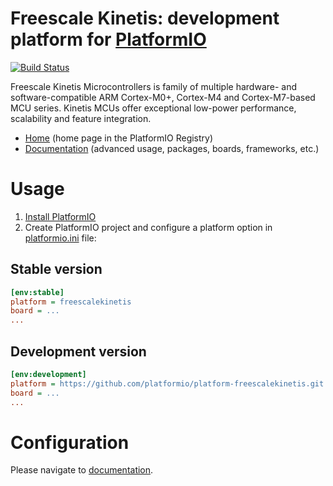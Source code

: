 # Freescale Kinetis: development platform for [PlatformIO](https://platformio.org)

[![Build Status](https://github.com/platformio/platform-freescalekinetis/workflows/Examples/badge.svg)](https://github.com/platformio/platform-freescalekinetis/actions)

Freescale Kinetis Microcontrollers is family of multiple hardware- and software-compatible ARM Cortex-M0+, Cortex-M4 and Cortex-M7-based MCU series. Kinetis MCUs offer exceptional low-power performance, scalability and feature integration.

* [Home](https://registry.platformio.org/platforms/platformio/freescalekinetis) (home page in the PlatformIO Registry)
* [Documentation](https://docs.platformio.org/page/platforms/freescalekinetis.html) (advanced usage, packages, boards, frameworks, etc.)

# Usage

1. [Install PlatformIO](https://platformio.org)
2. Create PlatformIO project and configure a platform option in [platformio.ini](https://docs.platformio.org/page/projectconf.html) file:

## Stable version

```ini
[env:stable]
platform = freescalekinetis
board = ...
...
```

## Development version

```ini
[env:development]
platform = https://github.com/platformio/platform-freescalekinetis.git
board = ...
...
```

# Configuration

Please navigate to [documentation](https://docs.platformio.org/page/platforms/freescalekinetis.html).
